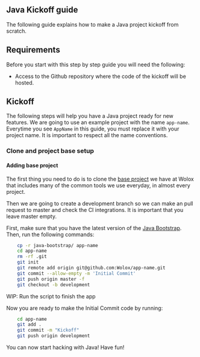 Java Kickoff guide
-------------------------

The following guide explains how to make a Java project kickoff from scratch.

## Requirements

Before you start with this step by step guide you will need the following:
* Access to the Github repository where the code of the kickoff will be hosted.

## Kickoff

The following steps will help you have a Java project ready for new features. We are going to use an example project with the name `app-name`. Everytime you see `AppName` in this guide, you must replace it with your project name. It is important to respect all the name conventions.

### Clone and project base setup

#### Adding base project

The first thing you need to do is to clone the [base project](https://github.com/wolox/java-bootstrap) we have at Wolox that includes many of the common tools we use everyday, in almost every project.

Then we are going to create a development branch so we can make an pull request to master and check the CI integrations. It is important that you leave master empty.

First, make sure that you have the latest version of the [Java Bootstrap](https://github.com/wolox/java-bootstrap). Then, run the following commands:
```bash
    cp -r java-bootstrap/ app-name
    cd app-name
    rm -rf .git
    git init
    git remote add origin git@github.com:Wolox/app-name.git
    git commit --allow-empty -m 'Initial Commit'
    git push origin master -f
    git checkout -b development
```

WIP: Run the script to finish the app

Now you are ready to make the Initial Commit code by running:

```bash
    cd app-name
    git add .
    git commit -m "Kickoff"
    git push origin development
```

You can now start hacking with Java! Have fun!
